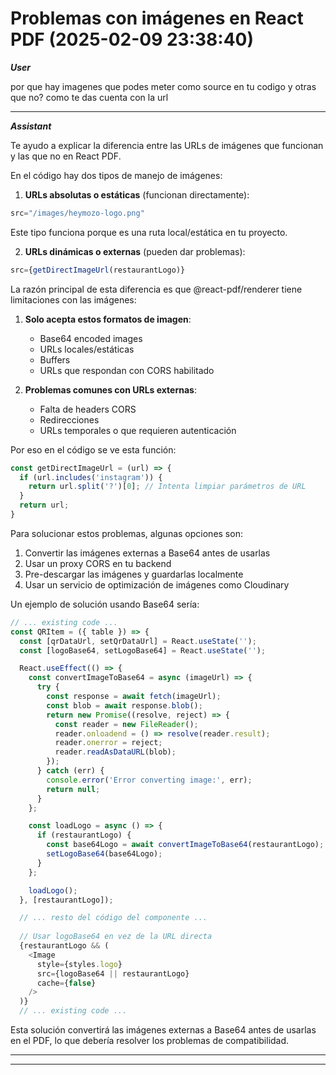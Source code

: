 <!-- Generated by SpecStory -->

# Problemas con imágenes en React PDF (2025-02-09 23:38:40)

_**User**_

por que hay imagenes que podes meter como source en tu codigo y otras que no? como te das cuenta con la url

---

_**Assistant**_

Te ayudo a explicar la diferencia entre las URLs de imágenes que funcionan y las que no en React PDF.

En el código hay dos tipos de manejo de imágenes:

1. **URLs absolutas o estáticas** (funcionan directamente):
```javascript
src="/images/heymozo-logo.png"
```
Este tipo funciona porque es una ruta local/estática en tu proyecto.

2. **URLs dinámicas o externas** (pueden dar problemas):
```javascript
src={getDirectImageUrl(restaurantLogo)}
```

La razón principal de esta diferencia es que @react-pdf/renderer tiene limitaciones con las imágenes:

1. **Solo acepta estos formatos de imagen**:
   - Base64 encoded images
   - URLs locales/estáticas
   - Buffers
   - URLs que respondan con CORS habilitado

2. **Problemas comunes con URLs externas**:
   - Falta de headers CORS
   - Redirecciones
   - URLs temporales o que requieren autenticación

Por eso en el código se ve esta función:
```javascript
const getDirectImageUrl = (url) => {
  if (url.includes('instagram')) {
    return url.split('?')[0]; // Intenta limpiar parámetros de URL
  }
  return url;
}
```

Para solucionar estos problemas, algunas opciones son:

1. Convertir las imágenes externas a Base64 antes de usarlas
2. Usar un proxy CORS en tu backend
3. Pre-descargar las imágenes y guardarlas localmente
4. Usar un servicio de optimización de imágenes como Cloudinary

Un ejemplo de solución usando Base64 sería:

```javascript:src/components/QRCodeDocument.js
// ... existing code ...
const QRItem = ({ table }) => {
  const [qrDataUrl, setQrDataUrl] = React.useState('');
  const [logoBase64, setLogoBase64] = React.useState('');

  React.useEffect(() => {
    const convertImageToBase64 = async (imageUrl) => {
      try {
        const response = await fetch(imageUrl);
        const blob = await response.blob();
        return new Promise((resolve, reject) => {
          const reader = new FileReader();
          reader.onloadend = () => resolve(reader.result);
          reader.onerror = reject;
          reader.readAsDataURL(blob);
        });
      } catch (err) {
        console.error('Error converting image:', err);
        return null;
      }
    };

    const loadLogo = async () => {
      if (restaurantLogo) {
        const base64Logo = await convertImageToBase64(restaurantLogo);
        setLogoBase64(base64Logo);
      }
    };

    loadLogo();
  }, [restaurantLogo]);

  // ... resto del código del componente ...
  
  // Usar logoBase64 en vez de la URL directa
  {restaurantLogo && (
    <Image 
      style={styles.logo} 
      src={logoBase64 || restaurantLogo}
      cache={false}
    />
  )}
  // ... existing code ...
```

Esta solución convertirá las imágenes externas a Base64 antes de usarlas en el PDF, lo que debería resolver los problemas de compatibilidad.

---



---

